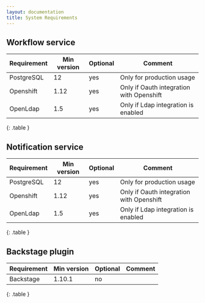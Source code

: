 ```yaml
---
layout: documentation
title: System Requirements
---
```


## Workflow service

| Requirement   | Min version | Optional  | Comment                                  |
|---------------|-------------|-----------|------------------------------------------|
| PostgreSQL    | 12          | yes       | Only for production usage                |
| Openshift     | 1.12        | yes       | Only if Oauth integration with Openshift |
| OpenLdap      | 1.5         | yes       | Only if Ldap integration is enabled      |
{: .table }

## Notification service

| Requirement   | Min version | Optional  | Comment                                   |
|---------------|-------------|-----------|-------------------------------------------|
| PostgreSQL    | 12          | yes       | Only for production usage                 |
| Openshift     | 1.12        | yes       | Only if Oauth integration with Openshift  |
| OpenLdap      | 1.5         | yes       | Only if Ldap integration is enabled       |
{: .table }

## Backstage plugin

| Requirement   | Min version | Optional  | Comment |
|---------------|-------------|-----------|---------|
| Backstage     | 1.10.1      | no        |         |
{: .table }
